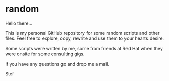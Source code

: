# random
Hello there...

This is my personal GitHub repository for some random scripts and other files.
Feel free to explore, copy, rewrite and use them to your hearts desire.

Some scripts were written by me, some from friends at Red Hat when they were
onsite for some consulting gigs.

If you have any questions go and drop me a mail.

Stef

